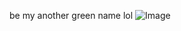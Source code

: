 be my another green name lol
![Image](https://github.com/user-attachments/assets/14b67f95-880e-4449-b554-cbc1bb45b274)
